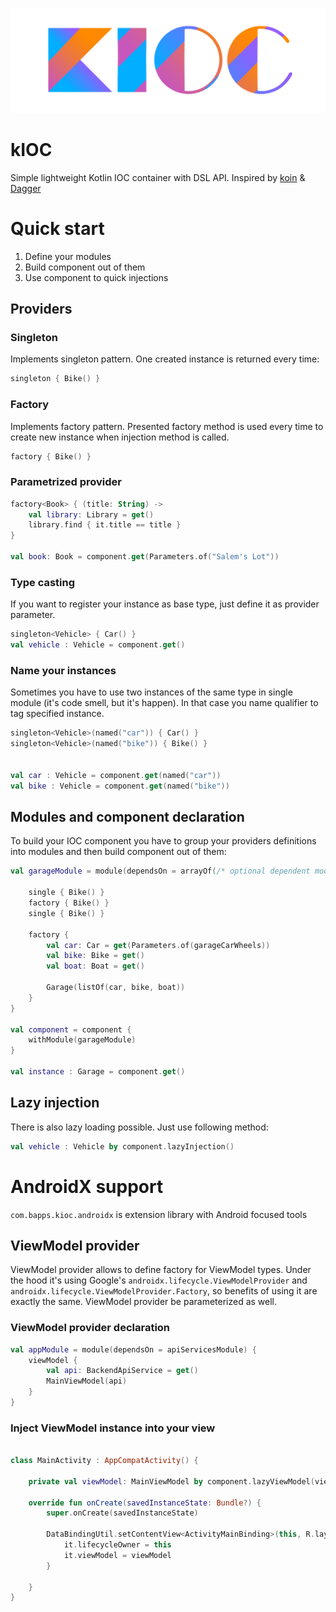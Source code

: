 ![logo](./docs/kioc_logo_transparent.png)

# kIOC
 
Simple lightweight Kotlin IOC container with DSL API. Inspired by [koin](https://github.com/InsertKoinIO/koin) & [Dagger](https://github.com/google/dagger)


# Quick start

1. Define your modules
2. Build component out of them
3. Use component to quick injections

## Providers

### Singleton

Implements singleton pattern. One created instance is returned every time:

```kotlin
singleton { Bike() }
```

### Factory

Implements factory pattern. Presented factory method is used every time to create new instance when injection method is called.

```kotlin
factory { Bike() }
```

### Parametrized provider

```kotlin
factory<Book> { (title: String) ->
    val library: Library = get()
    library.find { it.title == title }
}

val book: Book = component.get(Parameters.of("Salem's Lot"))
```

### Type casting

If you want to register your instance as base type, just define it as provider parameter.

```kotlin
singleton<Vehicle> { Car() }
val vehicle : Vehicle = component.get()
```

### Name your instances

Sometimes you have to use two instances of the same type in single module (it's code smell, but it's happen). In that case you name qualifier to tag specified instance.

```kotlin
singleton<Vehicle>(named("car")) { Car() }
singleton<Vehicle>(named("bike")) { Bike() }


val car : Vehicle = component.get(named("car"))
val bike : Vehicle = component.get(named("bike"))
```

## Modules and component declaration

To build your IOC component you have to group your providers definitions into modules and then build component out of them:

```kotlin
val garageModule = module(dependsOn = arrayOf(/* optional dependent modules */)) {

    single { Bike() }
    factory { Bike() }
    single { Bike() }

    factory {
        val car: Car = get(Parameters.of(garageCarWheels))
        val bike: Bike = get()
        val boat: Boat = get()

        Garage(listOf(car, bike, boat))
    }
}

val component = component {
    withModule(garageModule)
}

val instance : Garage = component.get()
```

## Lazy injection

There is also lazy loading possible. Just use following method:

```kotlin
val vehicle : Vehicle by component.lazyInjection()
```

# AndroidX support

`com.bapps.kioc.androidx` is extension library with Android focused tools

## ViewModel provider

ViewModel provider allows to define factory for ViewModel types. Under the hood it's using Google's `androidx.lifecycle.ViewModelProvider` and `androidx.lifecycle.ViewModelProvider.Factory`, so benefits of using it are exactly the same. ViewModel provider be parameterized as well.

### ViewModel provider declaration

```kotlin
val appModule = module(dependsOn = apiServicesModule) { 
    viewModel {
        val api: BackendApiService = get()
        MainViewModel(api)
    }
}
```

### Inject ViewModel instance into your view

```kotlin

class MainActivity : AppCompatActivity() {

    private val viewModel: MainViewModel by component.lazyViewModel(viewModelStoreOwner = this)

    override fun onCreate(savedInstanceState: Bundle?) {
        super.onCreate(savedInstanceState)

        DataBindingUtil.setContentView<ActivityMainBinding>(this, R.layout.activity_main).also {
            it.lifecycleOwner = this
            it.viewModel = viewModel
        }

    }
}
```


<!-- ## Getting Help -->

<!-- Any question about Koin usage? 
- Come talk on slack [#koin](https://kotlinlang.slack.com/?redir=%2Fmessages%2Fkoin) channel
- Post your question on [Stackoverflow - #koin tag](https://stackoverflow.com/questions/tagged/koin) -->

<!-- ### Reporting issues -->

<!-- Found a bug or a problem on a specific feature? Open an issue on [Github issues](https://github.com/InsertKoinIO/koin/issues) -->


<!-- # Contributing 🛠 -->

<!-- Want to help or share a proposal about Koin? problem on a specific feature? 

- Open an issue to explain the issue you want to solve [Open an issue](https://github.com/InsertKoinIO/koin/issues)
- Come talk on slack [#koin-dev](https://kotlinlang.slack.com/?redir=%2Fmessages%2Fkoin-dev) channel
- After discussion to validate your ideas, you can open a PR or even a draft PR if the contribution is a big one [Current PRs](https://github.com/InsertKoinIO/koin/pulls)

Additional readings about basic setup: https://github.com/InsertKoinIO/koin/blob/master/CONTRIBUTING.adoc -->